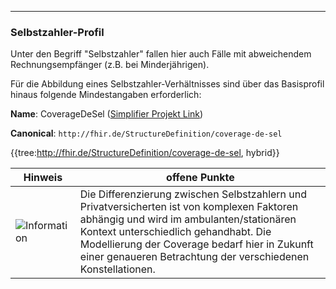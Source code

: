 ----
### Selbstzahler-Profil

Unter den Begriff "Selbstzahler" fallen hier auch Fälle mit abweichendem Rechnungsempfänger (z.B. bei Minderjährigen). 

Für die Abbildung eines Selbstzahler-Verhältnisses sind über das Basisprofil hinaus folgende Mindestangaben erforderlich:

**Name**: CoverageDeSel ([Simplifier Projekt Link](https://simplifier.net/resolve?canonical=http://fhir.de/StructureDefinition/coverage-de-sel&scope=de.basisprofil.r4@1.5.3))

**Canonical**: `http://fhir.de/StructureDefinition/coverage-de-sel`

{{tree:http://fhir.de/StructureDefinition/coverage-de-sel, hybrid}}

| Hinweis | offene Punkte |
|---------|---------------------|
|![Information](https://wiki.hl7.de/images/thumb/Under_construction_icon-blue.svg/100px-Under_construction_icon-blue.svg.png)|  Die Differenzierung zwischen Selbstzahlern und Privatversicherten ist von komplexen Faktoren abhängig und wird im ambulanten/stationären Kontext unterschiedlich gehandhabt. Die Modellierung der Coverage bedarf hier in Zukunft einer genaueren Betrachtung der verschiedenen Konstellationen. |


